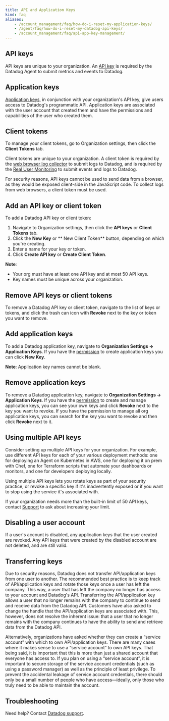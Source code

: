 ```yaml
---
title: API and Application Keys
kind: faq
aliases:
    - /account_management/faq/how-do-i-reset-my-application-keys/
    - /agent/faq/how-do-i-reset-my-datadog-api-keys/
    - /account_management/faq/api-app-key-management/
---
```


## API keys

API keys are unique to your organization. An [API key][1] is required by the Datadog Agent to submit metrics and events to Datadog.

## Application keys

[Application keys][2], in conjunction with your organization's API key, give users access to Datadog's programmatic API. Application keys are associated with the user account that created them and have the permissions and capabilities of the user who created them.

## Client tokens

To manage your client tokens, go to Organization settings, then click the **Client Tokens** tab.

Client tokens are unique to your organization. A client token is required by the [web browser log collector][3] to submit logs to Datadog, and is required by the [Real User Monitoring][4] to submit events and logs to Datadog.

For security reasons, API keys cannot be used to send data from a browser, as they would be exposed client-side in the JavaScript code. To collect logs from web browsers, a client token must be used.

## Add an API key or client token

To add a Datadog API key or client token:
1. Navigate to Organization settings, then click the **API keys** or **Client Tokens** tab.
3. Click the **New Key** or ** New Client Token** button, depending on which you're creating.
4. Enter a name for your key or token.
4. Click **Create API key** or **Create Client Token**.

**Note**:

* Your org must have at least one API key and at most 50 API keys.
* Key names must be unique across your organization.

## Remove API keys or client tokens

To remove a Datadog API key or client token, navigate to the list of keys or tokens, and click the trash can icon with **Revoke** next to the key or token you want to remove.

## Add application keys

To add a Datadog application key, navigate to **Organization Settings -> Application Keys**. If you have the [permission][5] to create application keys you can click **New Key**.

**Note**: Application key names cannot be blank.

## Remove application keys

To remove a Datadog application key, navigate to **Organization Settings -> Application Keys**. If you have the [permission][5] to create and manage application keys, you can see your own keys and click **Revoke** next to the key you want to revoke. If you have the permission to manage all org application keys, you can search for the key you want to revoke and then click **Revoke** next to it.

## Using multiple API keys

Consider setting up multiple API keys for your organization. For example, use different API keys for each of your various deployment methods: one for deploying an Agent on Kubernetes in AWS, one for deploying it on prem with Chef, one for Terraform scripts that automate your dashboards or monitors, and one for developers deploying locally.

Using multiple API keys lets you rotate keys as part of your security practice, or revoke a specific key if it's inadvertently exposed or if you want to stop using the service it's associated with. 

If your organization needs more than the built-in limit of 50 API keys, contact [Support][6] to ask about increasing your limit.

## Disabling a user account

If a user's account is disabled, any application keys that the user created are revoked. Any API keys that were created by the disabled account are not deleted, and are still valid.

## Transferring keys

Due to security reasons, Datadog does not transfer API/application keys from one user to another. The recommended best practice is to keep track of API/application keys and rotate those keys once a user has left the company. This way, a user that has left the company no longer has access to your account and Datadog's API. Transferring the API/application key allows a user that no longer remains with the company to continue to send and receive data from the Datadog API. Customers have also asked to change the handle that the API/application keys are associated with. This, however, does not resolve the inherent issue: that a user that no longer remains with the company continues to have the ability to send and retrieve data from the Datadog API.

Alternatively, organizations have asked whether they can create a “service account” with which to own API/application keys. There are many cases where it makes sense to use a “service account” to own API keys. That being said, it is important that this is more than just a shared account that everyone has access to. If you plan on using a “service account”, it is important to secure storage of the service account credentials (such as using a password manager) as well as the principle of least privilege. To prevent the accidental leakage of service account credentials, there should only be a small number of people who have access—ideally, only those who truly need to be able to maintain the account.

## Troubleshooting

Need help? Contact [Datadog support][6].

[1]: https://app.datadoghq.com/account/settings#api
[2]: https://app.datadoghq.com/access/application-keys
[3]: /logs/log_collection/javascript/
[4]: /real_user_monitoring/
[5]: /account_management/rbac/permissions/
[6]: /help/
